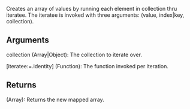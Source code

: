 Creates an array of values by running each element in collection thru iteratee. The iteratee is invoked with three arguments: (value, index|key, collection).


## Arguments
collection (Array|Object): The collection to iterate over.

[iteratee:=.identity] (Function): The function invoked per iteration.


## Returns
(Array): Returns the new mapped array.
